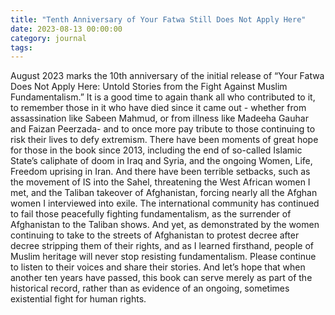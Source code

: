 ```yaml
---
title: "Tenth Anniversary of Your Fatwa Still Does Not Apply Here"
date: 2023-08-13 00:00:00
category: journal
tags:
---
```

August 2023 marks the 10th anniversary of the initial release of “Your Fatwa Does Not Apply Here: Untold Stories from the Fight Against Muslim Fundamentalism.”  It is a good time to again thank all who contributed to it, to remember those in it who have died since it came out - whether from assassination like Sabeen Mahmud, or from illness like Madeeha Gauhar and Faizan Peerzada- and to once more pay tribute to those continuing to risk their lives to defy extremism.  There have been moments of great hope for those in the book since 2013, including the end of so-called Islamic State’s caliphate of doom in Iraq and Syria, and the ongoing Women, Life, Freedom uprising in Iran.  And there have been terrible setbacks, such as the movement of IS into the Sahel, threatening the West African women I met, and the Taliban takeover of Afghanistan, forcing nearly all the Afghan women I interviewed into exile.  The international community has continued to fail those peacefully fighting fundamentalism, as the surrender of Afghanistan to the Taliban shows.  And yet, as demonstrated by the women continuing to take to the streets of Afghanistan to protest decree after decree stripping them of their rights, and as I learned firsthand, people of Muslim heritage will never stop resisting fundamentalism.  Please continue to listen to their voices and share their stories.  And let’s hope that when another ten years have passed, this book can serve merely as part of the historical record, rather than as evidence of an ongoing, sometimes existential fight for human rights.
